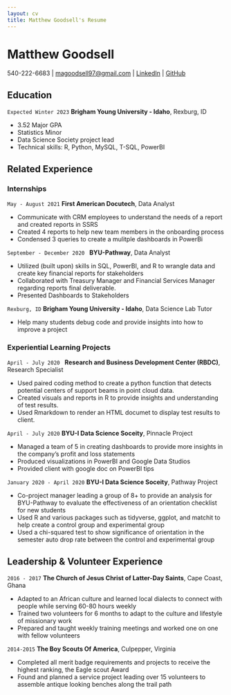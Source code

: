 ```yaml
---
layout: cv
title: Matthew Goodsell's Resume
---
```

# Matthew Goodsell

<div id="webaddress">
540-222-6683 
| <a href="magoodsell97@gmail.com">magoodsell97@gmail.com</a>
| <a href="linkedin.com/in/matthew-goodsell-6aa328108">LinkedIn</a>
| <a href="https://github.com/magoodsell">GitHub</a>
</div>

<!-- https://www.monique.tech/the-art-of-markdown -->



## Education


`Expected Winter 2023`
__Brigham Young University - Idaho__, Rexburg, ID

- 3.52 Major GPA
- Statistics Minor
- Data Science Society project lead 
- Technical skills: R, Python, MySQL, T-SQL, PowerBI



## Related Experience


### Internships

`May - August 2021` 
__First American Docutech__,  Data Analyst 

* Communicate with CRM employees to understand the needs of a report and created reports in SSRS
* Created 4 reports to help new team members in the onboarding process
* Condensed 3 queries to create a mulitple dashboards in PowerBi

`September - December 2020 `
__BYU-Pathway__, Data Analyst

* Utilized (built upon) skills  in SQL, PowerBI, and R to wrangle data and create key financial reports for stakeholders
* Collaborated with Treasury Manager and Financial Services Manager regarding reports final deliverable.
* Presented Dashboards to Stakeholders

`Rexburg, ID`
__Brigham Young University - Idaho__, Data Science Lab Tutor

* Help many students debug code and provide insights into how to improve a project

### Experiential Learning Projects 

`April - July 2020 `
__Research and Business Development Center (RBDC)__, Research Specialist

* Used paired coding method to create a python function that detects potential centers of support beams in point cloud data.
* Created visuals and reports in R to provide insights and understanding of test results.
* Used Rmarkdown to render an HTML documet to display test results to client. 


`April - July 2020`
__BYU-I Data Science Soceity__, Pinnacle Project

* Managed a team of 5 in creating dashboards to provide more insights in the company’s profit and loss statements
* Produced visualizations in PowerBI and Google Data Studios
* Provided client with google doc on PowerBI tips


`January 2020 - April 2020`
__BYU-I Data Science Soceity__, Pathway Project

* Co-project manager leading a group of 8+ to provide an analysis for BYU-Pathway to evaluate the effectiveness of an orientation checklist for new students
* Used R and various packages such as tidyverse, ggplot, and matchit to help create a control group and experimental group 
* Used a chi-squared test to show significance of orientation in the semester auto drop rate between the control and experimental group


## Leadership & Volunteer Experience

`2016 - 2017`
__The Church of Jesus Christ of Latter-Day Saints__, Cape Coast, Ghana

* Adapted to an African culture and learned local dialects to connect with people while serving 60-80 hours weekly
* Trained two volunteers for 6 months to adapt to the culture and lifestyle of missionary work
* Prepared and taught weekly training meetings and worked one on one with fellow volunteers


`2014-2015`
__The Boy Scouts Of America__, Culpepper, Virginia 
* Completed all merit badge requirements and projects to receive the highest ranking, the Eagle scout Award
* Found and planned a service project leading over 15 volunteers to assemble antique looking benches along the trail path




<!-- ### Footer

Last updated: May 2013 -->



